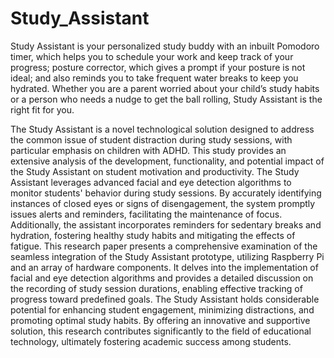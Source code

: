 # Study_Assistant
Study Assistant is your personalized study buddy with an inbuilt Pomodoro timer, 
which helps you to schedule your work and keep track of your progress; posture corrector, 
which gives a prompt if your posture is not ideal; and also reminds you to take frequent water breaks to keep you hydrated. 
Whether you are a parent worried about your child’s study habits or a person who needs a nudge to get the ball rolling, 
Study Assistant is the right fit for you.

The Study Assistant is a novel technological solution designed to address the common issue of student distraction during study sessions, with particular emphasis on children with ADHD.
This study provides an extensive analysis of the development, functionality, and potential impact of the Study Assistant on student motivation and productivity.
The Study Assistant leverages advanced facial and eye detection algorithms to monitor students' behavior during study sessions. By accurately identifying instances of closed eyes or signs of disengagement, the system promptly issues alerts and reminders, facilitating the maintenance of focus. Additionally, the assistant incorporates reminders for sedentary breaks and hydration, fostering healthy study habits and mitigating the effects of fatigue.
This research paper presents a comprehensive examination of the seamless integration of the Study Assistant prototype, utilizing Raspberry Pi and an array of hardware components. It delves into the implementation of facial and eye detection algorithms and provides a detailed discussion on the recording of study session durations, enabling effective tracking of progress toward predefined goals.
The Study Assistant holds considerable potential for enhancing student engagement, minimizing distractions, and promoting optimal study habits. By offering an innovative and supportive solution, this research contributes significantly to the field of educational technology, ultimately fostering academic success among students.
